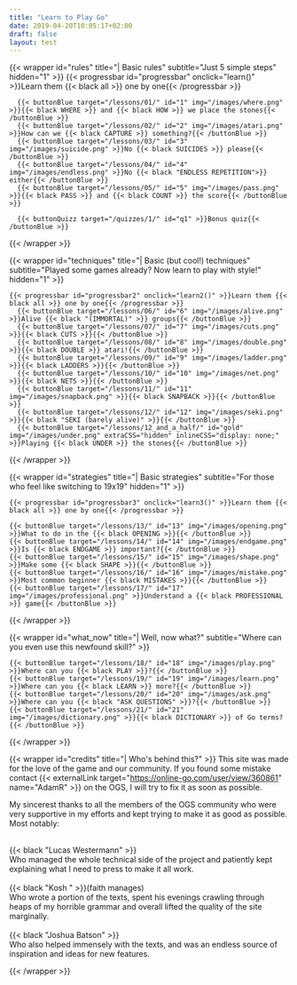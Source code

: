 ```yaml
---
title: "Learn to Play Go"
date: 2019-04-20T10:05:17+02:00
draft: false
layout: test
---
```


<!-- BASIC RULES -->
  {{< wrapper id="rules" title="| Basic rules" subtitle="Just 5 simple steps" hidden="1" >}}
    {{< progressbar id="progressbar" onclick="learn()" >}}Learn them {{< black all >}} one by one{{< /progressbar >}}

      {{< buttonBlue target="/lessons/01/" id="1" img="/images/where.png" >}}{{< black WHERE >}} and {{< black HOW >}} we place the stones{{< /buttonBlue >}}
      {{< buttonBlue target="/lessons/02/" id="2" img="/images/atari.png" >}}How can we {{< black CAPTURE >}} something?{{< /buttonBlue >}}
      {{< buttonBlue target="/lessons/03/" id="3" img="/images/suicide.png" >}}No {{< black SUICIDES >}} please{{< /buttonBlue >}}
      {{< buttonBlue target="/lessons/04/" id="4" img="/images/endless.png" >}}No {{< black "ENDLESS REPETITION">}} either{{< /buttonBlue >}}
      {{< buttonBlue target="/lessons/05/" id="5" img="/images/pass.png" >}}{{< black PASS >}} and {{< black COUNT >}} the score{{< /buttonBlue >}}
	  
	  {{< buttonQuizz target="/quizzes/1/" id="q1" >}}Bonus quiz{{< /buttonBlue >}}
  {{< /wrapper >}}
<!-- END OF BASIC RULES -->


<!-- BASIC TECHNIQUES -->
  {{< wrapper id="techniques" title="| Basic (but cool!) techniques" subtitle="Played some games already? Now learn to play with style!" hidden="1" >}}

    {{< progressbar id="progressbar2" onclick="learn2()" >}}Learn them {{< black all >}} one by one{{< /progressbar >}}    
      {{< buttonBlue target="/lessons/06/" id="6" img="/images/alive.png" >}}Alive {{< black "(IMMORTAL)" >}} groups{{< /buttonBlue >}}
      {{< buttonBlue target="/lessons/07/" id="7" img="/images/cuts.png" >}}{{< black CUTS >}}{{< /buttonBlue >}}
      {{< buttonBlue target="/lessons/08/" id="8" img="/images/double.png" >}}{{< black DOUBLE >}} atari!{{< /buttonBlue >}}
      {{< buttonBlue target="/lessons/09/" id="9" img="/images/ladder.png" >}}{{< black LADDERS >}}{{< /buttonBlue >}}
      {{< buttonBlue target="/lessons/10/" id="10" img="/images/net.png" >}}{{< black NETS >}}{{< /buttonBlue >}}
      {{< buttonBlue target="/lessons/11/" id="11" img="/images/snapback.png" >}}{{< black SNAPBACK >}}{{< /buttonBlue >}}
      {{< buttonBlue target="/lessons/12/" id="12" img="/images/seki.png" >}}{{< black "SEKI (barely alive)" >}}{{< /buttonBlue >}}
      {{< buttonBlue target="/lessons/12_and_a_half/" id="gold" img="/images/under.png" extraCSS="hidden" inlineCSS="display: none;" >}}Playing {{< black UNDER >}} the stones{{< /buttonBlue >}}
  {{< /wrapper >}}
<!-- END OF BASIC TECHNIQUES -->

<!-- BASIC STRATEGIES -->
  {{< wrapper id="strategies" title="| Basic strategies" subtitle="For those who feel like switching to 19x19" hidden="1" >}}

    {{< progressbar id="progressbar3" onclick="learn3()" >}}Learn them {{< black all >}} one by one{{< /progressbar >}}

    {{< buttonBlue target="/lessons/13/" id="13" img="/images/opening.png" >}}What to do in the {{< black OPENING >}}{{< /buttonBlue >}}
    {{< buttonBlue target="/lessons/14/" id="14" img="/images/endgame.png" >}}Is {{< black ENDGAME >}} important?{{< /buttonBlue >}}
    {{< buttonBlue target="/lessons/15/" id="15" img="/images/shape.png" >}}Make some {{< black SHAPE >}}{{< /buttonBlue >}}
    {{< buttonBlue target="/lessons/16/" id="16" img="/images/mistake.png" >}}Most common beginner {{< black MISTAKES >}}{{< /buttonBlue >}}
    {{< buttonBlue target="/lessons/17/" id="17" img="/images/professional.png" >}}Understand a {{< black PROFESSIONAL >}} game{{< /buttonBlue >}}
      
  {{< /wrapper >}}
<!-- END OF BASIC STRATEGIES -->


<!-- WHAT NOW? -->
  {{< wrapper id="what_now" title="| Well, now what?" subtitle="Where can you even use this newfound skill?" >}}

    {{< buttonBlue target="/lessons/18/" id="18" img="/images/play.png" >}}Where can you {{< black PLAY >}}?{{< /buttonBlue >}}
    {{< buttonBlue target="/lessons/19/" id="19" img="/images/learn.png" >}}Where can you {{< black LEARN >}} more?{{< /buttonBlue >}}
    {{< buttonBlue target="/lessons/20/" id="20" img="/images/ask.png" >}}Where can you {{< black "ASK QUESTIONS" >}}?{{< /buttonBlue >}}
    {{< buttonBlue target="/lessons/21/" id="21" img="/images/dictionary.png" >}}{{< black DICTIONARY >}} of Go terms?{{< /buttonBlue >}}
      
  {{< /wrapper >}}
  
  
<!-- CREDITS -->
  {{< wrapper id="credits" title="| Who's behind this?"  >}}
  This site was made for the love of the game and our community. If you found some mistake contact {{< externalLink target="https://online-go.com/user/view/360861" name="AdamR" >}} on the OGS, I will try to fix it as soon as possible.

My sincerest thanks to all the members of the OGS community who were very supportive in my efforts and kept trying to make it as good as possible. Most notably:<br><br> 

{{< black "Lucas Westermann" >}}<br>
Who managed the whole technical side of the project and patiently kept explaining what I need to press to make it all work.
	<br><br>
{{< black "Kosh " >}}(faith manages)<br> 
Who wrote a portion of the texts, spent his evenings crawling through heaps of my horrible grammar and overall lifted the quality of the site marginally.
	<br><br>
{{< black "Joshua Batson" >}}<br> 
Who also helped immensely with the texts, and was an endless source of inspiration and ideas for new features.
  
  
  
  {{< /wrapper >}}  
